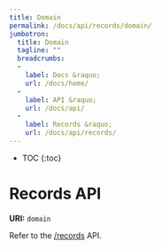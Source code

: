 ```yaml
---
title: Domain
permalink: /docs/api/records/domain/
jumbotron:
  title: Domain
  tagline: ""
  breadcrumbs:
  -
    label: Docs &raquo;
    url: /docs/home/
  -
    label: API &raquo;
    url: /docs/api/
  -
    label: Records &raquo;
    url: /docs/api/records/
---
```


* TOC
{:toc}

# Records API

**URI:** `domain`

Refer to the [/records](/docs/api/endpoints/records/) API.

